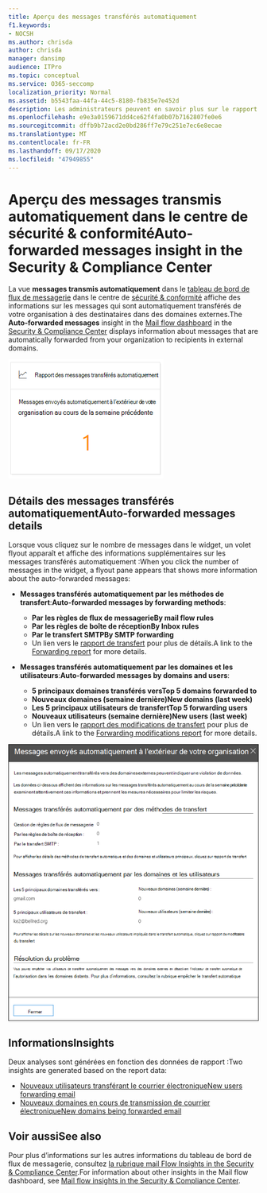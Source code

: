 ```yaml
---
title: Aperçu des messages transférés automatiquement
f1.keywords:
- NOCSH
ms.author: chrisda
author: chrisda
manager: dansimp
audience: ITPro
ms.topic: conceptual
ms.service: O365-seccomp
localization_priority: Normal
ms.assetid: b5543faa-44fa-44c5-8180-fb835e7e452d
description: Les administrateurs peuvent en savoir plus sur le rapport de messages transférés automatiquement dans le tableau de bord de flux de messagerie dans le centre de sécurité & conformité.
ms.openlocfilehash: e9e3a0159671dd4ce62f4fa0b07b7162807fe0e6
ms.sourcegitcommit: dffb9b72acd2e0bd286ff7e79c251e7ec6e8ecae
ms.translationtype: MT
ms.contentlocale: fr-FR
ms.lasthandoff: 09/17/2020
ms.locfileid: "47949855"
---
```

# <a name="auto-forwarded-messages-insight-in-the-security--compliance-center"></a><span data-ttu-id="62085-103">Aperçu des messages transmis automatiquement dans le centre de sécurité & conformité</span><span class="sxs-lookup"><span data-stu-id="62085-103">Auto-forwarded messages insight in the Security & Compliance Center</span></span>

<span data-ttu-id="62085-104">La vue **messages transmis automatiquement** dans le [tableau de bord de flux de messagerie](mail-flow-insights-v2.md) dans le centre de [sécurité & conformité](https://protection.office.com) affiche des informations sur les messages qui sont automatiquement transférés de votre organisation à des destinataires dans des domaines externes.</span><span class="sxs-lookup"><span data-stu-id="62085-104">The **Auto-forwarded messages** insight in the [Mail flow dashboard](mail-flow-insights-v2.md) in the [Security & Compliance Center](https://protection.office.com) displays information about messages that are automatically forwarded from your organization to recipients in external domains.</span></span>

![Widget messages transférés automatiquement dans le centre de sécurité & conformité](../../media/mfi-auto-forwarded-messages.png)

## <a name="auto-forwarded-messages-details"></a><span data-ttu-id="62085-106">Détails des messages transférés automatiquement</span><span class="sxs-lookup"><span data-stu-id="62085-106">Auto-forwarded messages details</span></span>

<span data-ttu-id="62085-107">Lorsque vous cliquez sur le nombre de messages dans le widget, un volet flyout apparaît et affiche des informations supplémentaires sur les messages transférés automatiquement :</span><span class="sxs-lookup"><span data-stu-id="62085-107">When you click the number of messages in the widget, a flyout pane appears that shows more information about the auto-forwarded messages:</span></span>

- <span data-ttu-id="62085-108">**Messages transférés automatiquement par les méthodes de transfert**:</span><span class="sxs-lookup"><span data-stu-id="62085-108">**Auto-forwarded messages by forwarding methods**:</span></span>

  - <span data-ttu-id="62085-109">**Par les règles de flux de messagerie**</span><span class="sxs-lookup"><span data-stu-id="62085-109">**By mail flow rules**</span></span>
  - <span data-ttu-id="62085-110">**Par les règles de boîte de réception**</span><span class="sxs-lookup"><span data-stu-id="62085-110">**By Inbox rules**</span></span>
  - <span data-ttu-id="62085-111">**Par le transfert SMTP**</span><span class="sxs-lookup"><span data-stu-id="62085-111">**By SMTP forwarding**</span></span>
  - <span data-ttu-id="62085-112">Un lien vers le [rapport de transfert](view-mail-flow-reports.md#forwarding-report) pour plus de détails.</span><span class="sxs-lookup"><span data-stu-id="62085-112">A link to the [Forwarding report](view-mail-flow-reports.md#forwarding-report) for more details.</span></span>

- <span data-ttu-id="62085-113">**Messages transférés automatiquement par les domaines et les utilisateurs**:</span><span class="sxs-lookup"><span data-stu-id="62085-113">**Auto-forwarded messages by domains and users**:</span></span>

  - <span data-ttu-id="62085-114">**5 principaux domaines transférés vers**</span><span class="sxs-lookup"><span data-stu-id="62085-114">**Top 5 domains forwarded to**</span></span>
  - <span data-ttu-id="62085-115">**Nouveaux domaines (semaine dernière)**</span><span class="sxs-lookup"><span data-stu-id="62085-115">**New domains (last week)**</span></span>
  - <span data-ttu-id="62085-116">**Les 5 principaux utilisateurs de transfert**</span><span class="sxs-lookup"><span data-stu-id="62085-116">**Top 5 forwarding users**</span></span>
  - <span data-ttu-id="62085-117">**Nouveaux utilisateurs (semaine dernière)**</span><span class="sxs-lookup"><span data-stu-id="62085-117">**New users (last week)**</span></span>
  - <span data-ttu-id="62085-118">Un lien vers le [rapport des modifications de transfert](mfi-new-users-forwarding-email.md#forwarding-modifications-report) pour plus de détails.</span><span class="sxs-lookup"><span data-stu-id="62085-118">A link to the [Forwarding modifications report](mfi-new-users-forwarding-email.md#forwarding-modifications-report) for more details.</span></span>

![Fenêtre mobile des détails pour le rapport de messages transférés automatiquement dans le centre de sécurité & conformité](../../media/mfi-auto-forwarded-messages-details.png)

## <a name="insights"></a><span data-ttu-id="62085-120">Informations</span><span class="sxs-lookup"><span data-stu-id="62085-120">Insights</span></span>

<span data-ttu-id="62085-121">Deux analyses sont générées en fonction des données de rapport :</span><span class="sxs-lookup"><span data-stu-id="62085-121">Two insights are generated based on the report data:</span></span>

- [<span data-ttu-id="62085-122">Nouveaux utilisateurs transférant le courrier électronique</span><span class="sxs-lookup"><span data-stu-id="62085-122">New users forwarding email</span></span>](mfi-new-users-forwarding-email.md)
- [<span data-ttu-id="62085-123">Nouveaux domaines en cours de transmission de courrier électronique</span><span class="sxs-lookup"><span data-stu-id="62085-123">New domains being forwarded email</span></span>](mfi-new-domains-being-forwarded-email.md)

## <a name="see-also"></a><span data-ttu-id="62085-124">Voir aussi</span><span class="sxs-lookup"><span data-stu-id="62085-124">See also</span></span>

<span data-ttu-id="62085-125">Pour plus d’informations sur les autres informations du tableau de bord de flux de messagerie, consultez [la rubrique mail Flow Insights in the Security & Compliance Center](mail-flow-insights-v2.md).</span><span class="sxs-lookup"><span data-stu-id="62085-125">For information about other insights in the Mail flow dashboard, see [Mail flow insights in the Security & Compliance Center](mail-flow-insights-v2.md).</span></span>
